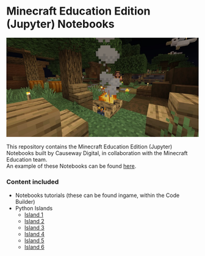 # Minecraft Education Edition (Jupyter) Notebooks   
![Cover image](img/cover.jpg)

This repository contains the Minecraft Education Edition (Jupyter) Notebooks built by Causeway Digital, in collaboration with the Minecraft Education team.   
An example of these Notebooks can be found [here](https://notebooks.minecrafteduservices.com/everglade/ci/index.html?lesson=https://meecode.blob.core.windows.net/everglade/content/row/master/islands/island_5/Wire/Wire.json).

### Content included

- Notebooks tutorials (these can be found ingame, within the Code Builder)
- Python Islands
  - [Island 1](https://education.minecraft.net/lessons/island-1)
  - [Island 2](https://education.minecraft.net/lessons/island-2)
  - [Island 3](https://education.minecraft.net/lessons/island-3)
  - [Island 4](https://education.minecraft.net/lessons/island-4)
  - [Island 5](https://education.minecraft.net/lessons/island-5)
  - [Island 6](https://education.minecraft.net/lessons/island-6)

